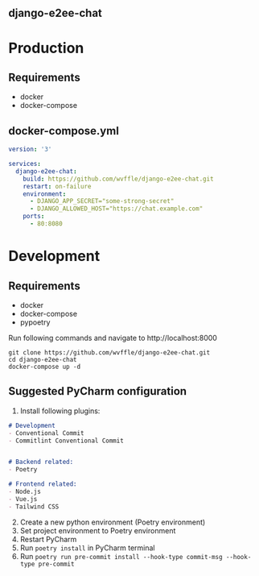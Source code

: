 django-e2ee-chat
---

# Production
## Requirements
- docker
- docker-compose

## docker-compose.yml
```yaml
version: '3'

services:
  django-e2ee-chat:
    build: https://github.com/wvffle/django-e2ee-chat.git
    restart: on-failure
    environment:
      - DJANGO_APP_SECRET="some-strong-secret"
      - DJANGO_ALLOWED_HOST="https://chat.example.com"
    ports:
      - 80:8080
```

# Development
## Requirements
- docker
- docker-compose
- pypoetry

Run following commands and navigate to http://localhost:8000
```shell
git clone https://github.com/wvffle/django-e2ee-chat.git
cd django-e2ee-chat
docker-compose up -d
```

## Suggested PyCharm configuration
1. Install following plugins:
```md
# Development
- Conventional Commit
- Commitlint Conventional Commit


# Backend related:
- Poetry

# Frontend related:
- Node.js
- Vue.js
- Tailwind CSS
```
2. Create a new python environment (Poetry environment)
3. Set project environment to Poetry environment
4. Restart PyCharm
5. Run `poetry install` in PyCharm terminal
6. Run `poetry run pre-commit install --hook-type commit-msg --hook-type pre-commit`

